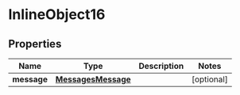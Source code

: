 

# InlineObject16


## Properties

Name | Type | Description | Notes
------------ | ------------- | ------------- | -------------
**message** | [**MessagesMessage**](MessagesMessage.md) |  |  [optional]




